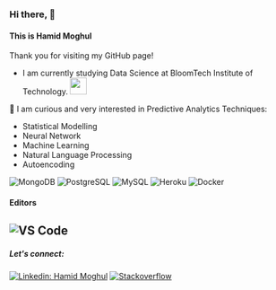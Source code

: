 ### Hi there, 👋 
#### This is Hamid Moghul 



Thank you for visiting my GitHub page!

- I am currently studying Data Science at BloomTech Institute of Technology. <img src="https://media.giphy.com/media/WUlplcMpOCEmTGBtBW/giphy.gif" width="30"> </h3>
<p align="left">
🤔 I am curious and very interested in Predictive Analytics Techniques: 
 
- Statistical Modelling
- Neural Network 
- Machine Learning
- Natural Language Processing
- Autoencoding

  
  


![MongoDB](https://img.shields.io/badge/-MongoDB-black?style=flat-square&logo=mongodb)
![PostgreSQL](https://img.shields.io/badge/-PostgreSQL-336791?style=flat-square)
![MySQL](https://img.shields.io/badge/-MySQL-black?style=flat-square&logo=mysql)
![Heroku](https://img.shields.io/badge/-Heroku-430098?style=flat-square&logo=heroku)
![Docker](https://img.shields.io/badge/-Docker-black?style=flat-square&logo=docker&)

 #### Editors
![VS Code](http://img.shields.io/badge/-VS%20Code-007ACC?style=flat-square&logo=visual-studio-code)
-------------------------------------------------------------
##### Let's connect: 
[![Linkedin: Hamid Moghul](https://img.shields.io/badge/-HamidMoghul-blue?style=flat-square&logo=Linkedin&logoColor=white&link=https://www.linkedin.com/in/HamidMoghul/)](https://www.linkedin.com/in/hamid-moghul-872665a5/)
[![Stackoverflow](https://github.com/Rishit-dagli/Rishit-dagli/blob/master/badges/stackoverflow.svg)](https://stackoverflow.com/users/19019271/zapa)

 
 

<!---
HamidMoghul/HamidMoghul is a ✨ special ✨ repository because its `README.md` (this file) appears on your GitHub profile.
You can click the Preview link to take a look at your changes.
--->

